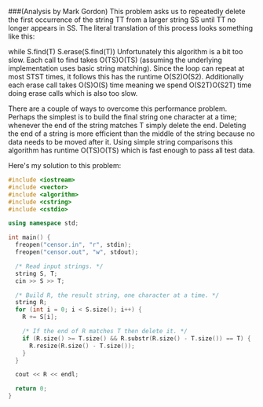 ###(Analysis by Mark Gordon)
This problem asks us to repeatedly delete the first occurrence of the string TT from a larger string SS until TT no longer appears in SS. The literal translation of this process looks something like this:

while S.find(T)
  S.erase(S.find(T))
Unfortunately this algorithm is a bit too slow. Each call to find takes O(TS)O(TS) (assuming the underlying implementation uses basic string matching). Since the loop can repeat at most STST times, it follows this has the runtime O(S2)O(S2). Additionally each erase call takes O(S)O(S) time meaning we spend O(S2T)O(S2T) time doing erase calls which is also too slow.

There are a couple of ways to overcome this performance problem. Perhaps the simplest is to build the final string one character at a time; whenever the end of the string matches T simply delete the end. Deleting the end of a string is more efficient than the middle of the string because no data needs to be moved after it. Using simple string comparisons this algorithm has runtime O(TS)O(TS) which is fast enough to pass all test data.

Here's my solution to this problem:

```cpp
#include <iostream>
#include <vector>
#include <algorithm>
#include <cstring>
#include <cstdio>

using namespace std;

int main() {
  freopen("censor.in", "r", stdin);
  freopen("censor.out", "w", stdout);

  /* Read input strings. */
  string S, T;
  cin >> S >> T;

  /* Build R, the result string, one character at a time. */
  string R;
  for (int i = 0; i < S.size(); i++) {
    R += S[i];

    /* If the end of R matches T then delete it. */
    if (R.size() >= T.size() && R.substr(R.size() - T.size()) == T) {
      R.resize(R.size() - T.size());
    }
  }

  cout << R << endl;

  return 0;
}
```
